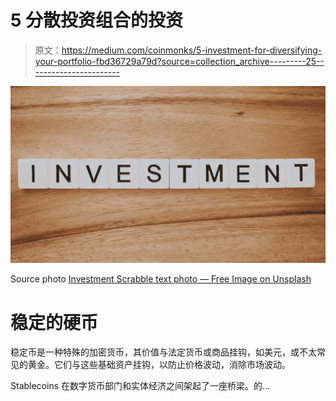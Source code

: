 # 5 分散投资组合的投资

> 原文：<https://medium.com/coinmonks/5-investment-for-diversifying-your-portfolio-fbd36729a79d?source=collection_archive---------25----------------------->

![](img/0b97f56cea3f63b472a89b7202a7a467.png)

Source photo [Investment Scrabble text photo — Free Image on Unsplash](https://unsplash.com/photos/OlSGcrLSYkw)

# 稳定的硬币

稳定币是一种特殊的加密货币，其价值与法定货币或商品挂钩，如美元，或不太常见的黄金。它们与这些基础资产挂钩，以防止价格波动，消除市场波动。

Stablecoins 在数字货币部门和实体经济之间架起了一座桥梁。的…